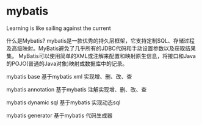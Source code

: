 # mybatis
Learning is like sailing against the current

什么是Mybatis?
      mybatis是一款优秀的持久层框架，它支持定制SQL、存储过程及高级映射。MyBatis避免了几乎所有的JDBC代码和手动设置参数以及获取结果集。
MyBatis可以使用简单的XML或注解来配置和映射原生信息，将接口和Java的POJO(普通的Java对象)映射成数据库中的记录。

mybatis base
      基于mybatis xml 实现增、删、改、查 

mybatis annotation
     基于mybatis 注解实现增、删、改、查 

mybatis dynamic  sql
      基于mybatis 实现动态sql

mybatis generator
      基于mybatis 代码生成器

